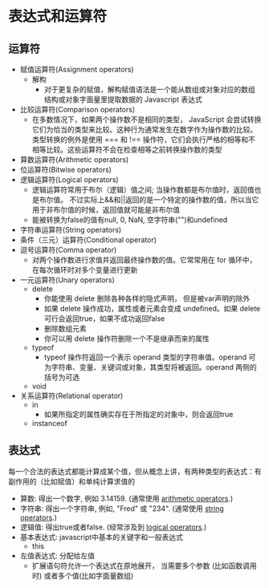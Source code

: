 # 表达式和运算符

## 运算符

+ 赋值运算符(Assignment operators)
  + 解构
    + 对于更复杂的赋值，解构赋值语法是一个能从数组或对象对应的数组结构或对象字面量里提取数据的 Javascript 表达式
+ 比较运算符(Comparison operators)
  + 在多数情况下，如果两个操作数不是相同的类型， JavaScript 会尝试转换它们为恰当的类型来比较。这种行为通常发生在数字作为操作数的比较。类型转换的例外是使用 === 和 !== 操作符，它们会执行严格的相等和不相等比较。这些运算符不会在检查相等之前转换操作数的类型
+ 算数运算符(Arithmetic operators)
+ 位运算符(Bitwise operators)
+ 逻辑运算符(Logical operators)
  + 逻辑运算符常用于布尔（逻辑）值之间; 当操作数都是布尔值时，返回值也是布尔值。 不过实际上&&和||返回的是一个特定的操作数的值，所以当它用于非布尔值的时候，返回值就可能是非布尔值
  + 能被转换为false的值有null, 0, NaN, 空字符串("")和undefined
+ 字符串运算符(String operators)
+ 条件（三元）运算符(Conditional operator)
+ 逗号运算符(Comma operator)
  + 对两个操作数进行求值并返回最终操作数的值。它常常用在 for 循环中，在每次循环时对多个变量进行更新
+ 一元运算符(Unary operators)
  + delete
    + 你能使用 delete 删除各种各样的隐式声明， 但是被var声明的除外
    + 如果 delete 操作成功，属性或者元素会变成 undefined。如果 delete可行会返回true，如果不成功返回false
    + 删除数组元素
    + 你可以用 delete 操作符删除一个不是继承而来的属性
  + typeof
    + typeof 操作符返回一个表示 operand 类型的字符串值。operand 可为字符串、变量、关键词或对象，其类型将被返回。operand 两侧的括号为可选
  + void
+ 关系运算符(Relational operator)
  + in
    + 如果所指定的属性确实存在于所指定的对象中，则会返回true
  + instanceof

## 表达式

每一个合法的表达式都能计算成某个值，但从概念上讲，有两种类型的表达式：有副作用的（比如赋值）和单纯计算求值的

- 算数: 得出一个数字, 例如 3.14159. (通常使用 [arithmetic operators](https://developer.mozilla.org/zh-CN/docs/Web/JavaScript/Guide/Expressions_and_Operators#Arithmetic_operators).)
- 字符串: 得出一个字符串, 例如, "Fred" 或 "234". (通常使用 [string operators](https://developer.mozilla.org/zh-CN/docs/Web/JavaScript/Guide/Expressions_and_Operators#String_operators).)
- 逻辑值: 得出true或者false. (经常涉及到 [logical operators](https://developer.mozilla.org/zh-CN/docs/Web/JavaScript/Guide/Expressions_and_Operators#Logical_operators).)
- 基本表达式: javascript中基本的关键字和一般表达式
  - this
- 左值表达式: 分配给左值
  - 扩展语句符允许一个表达式在原地展开， 当需要多个参数 (比如函数调用时) 或者多个值(比如字面量数组)